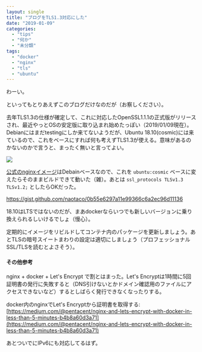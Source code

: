 ```yaml
---
layout: single
title: "ブログをTLS1.3対応にした"
date: "2019-01-09"
categories: 
  - "tips"
  - "何か"
  - "未分類"
tags: 
  - "docker"
  - "nginx"
  - "tls"
  - "ubuntu"
---
```


わーい。

といってもとりあえずこのブログだけなのだが（お察しください）。

去年TLS1.3の仕様が確定して、これに対応したOpenSSL1.1.1の正式版がリリースされ、最近やっとOSの安定版に取り込まれ始めたっぽい（2019/01/09現在）。Debianにはまだtestingにしか来てないようだが、Ubuntu 18.10(cosmic)には来ているので、これをベースにすれば何も考えずTLS1.3が使える。意味があるのかないのかで言うと、まったく無いと言ってよい。

![](https://blog.naotaco.com/assets/images/posts/2019/01/image.png)

[公式のnginxイメージ](https://hub.docker.com/_/nginx/)はDebainベースなので、これを `ubuntu:cosmic` ベースに変えたらそのままビルドできて動いた（雑）。あとは `ssl_protocols TLSv1.3 TLSv1.2;` としたらOKだった。

https://gist.github.com/naotaco/0b55e6297a11e99366c6a2ec96d11136

18.10はLTSではないのだが、まあdockerならいつでも新しいバージョンに乗り換えられるしいけるでしょ（慢心）。

定期的にイメージをリビルドしてコンテナ内のパッケージを更新しましょう。あとTLSの暗号スイートまわりの設定は適切にしましょう（プロフェッショナルSSL/TLSを読むとよさそう）。  

#### その他参考

nginx + docker + Let's Encrypt で割とはまった。Let's Encryptは1時間に5回証明書の発行に失敗すると（DNS引けないとかドメイン確認用のファイルにアクセスできないなど）するとしばらく発行できなくなったりする。

docker内のnginxでLet's Encryptから証明書を取得する: [https://medium.com/@pentacent/nginx-and-lets-encrypt-with-docker-in-less-than-5-minutes-b4b8a60d3a71](https://medium.com/@pentacent/nginx-and-lets-encrypt-with-docker-in-less-than-5-minutes-b4b8a60d3a71)

あとついでにIPv6にも対応してるはず。
